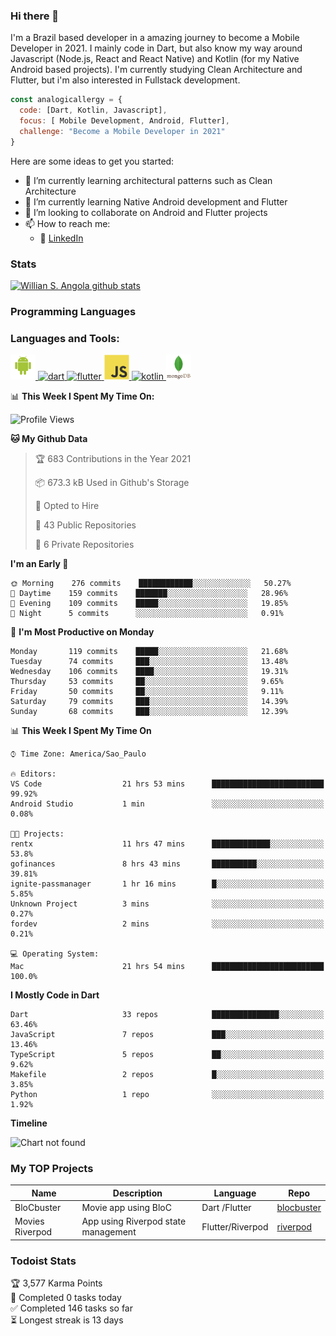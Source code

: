 ### Hi there 👋

I'm a Brazil based developer in a amazing journey to become a Mobile Developer in 2021. I mainly code in Dart, but also know my way around Javascript (Node.js, React and React Native) and Kotlin (for my Native Android based projects). I'm currently studying Clean Architecture and Flutter, but i'm also interested in Fullstack development.

```javascript
const analogicallergy = {
  code: [Dart, Kotlin, Javascript],
  focus: [ Mobile Development, Android, Flutter],
  challenge: "Become a Mobile Developer in 2021"
}
```

Here are some ideas to get you started:

- 🔭  I’m currently learning architectural patterns such as Clean Architecture
- 🌱  I’m currently learning Native Android development and Flutter
- 👯  I’m looking to collaborate on Android and Flutter projects
- 📫  How to reach me:
  -  :office: [LinkedIn](https://www.linkedin.com/in/wsabsi/)

### Stats

[![Willian S. Angola github stats](https://github-readme-stats.vercel.app/api?username=w0ken0ne&count_private=true&show_icons=true&theme=radical&hide_rank=false)](https://github.com/anuraghazra/github-readme-stats)

### Programming Languages

<h3 align="left">Languages and Tools:</h3>
<p align="left"> <a href="https://developer.android.com" target="_blank"> <img src="https://raw.githubusercontent.com/devicons/devicon/master/icons/android/android-original-wordmark.svg" alt="android" width="40" height="40"/> </a> <a href="https://dart.dev" target="_blank"> <img src="https://www.vectorlogo.zone/logos/dartlang/dartlang-icon.svg" alt="dart" width="40" height="40"/> </a> <a href="https://flutter.dev" target="_blank"> <img src="https://www.vectorlogo.zone/logos/flutterio/flutterio-icon.svg" alt="flutter" width="40" height="40"/> </a> <a href="https://developer.mozilla.org/en-US/docs/Web/JavaScript" target="_blank"> <img src="https://raw.githubusercontent.com/devicons/devicon/master/icons/javascript/javascript-original.svg" alt="javascript" width="40" height="40"/> </a> <a href="https://kotlinlang.org" target="_blank"> <img src="https://www.vectorlogo.zone/logos/kotlinlang/kotlinlang-icon.svg" alt="kotlin" width="40" height="40"/> </a> <a href="https://www.mongodb.com/" target="_blank"> <img src="https://raw.githubusercontent.com/devicons/devicon/master/icons/mongodb/mongodb-original-wordmark.svg" alt="mongodb" width="40" height="40"/> </a> </p>


📊 **This Week I Spent My Time On:**

<!--START_SECTION:waka-->
![Profile Views](http://img.shields.io/badge/Profile%20Views-0-blue)

**🐱 My Github Data** 

> 🏆 683 Contributions in the Year 2021
 > 
> 📦 673.3 kB Used in Github's Storage 
 > 
> 💼 Opted to Hire
 > 
> 📜 43 Public Repositories 
 > 
> 🔑 6 Private Repositories  
 > 
**I'm an Early 🐤** 

```text
🌞 Morning    276 commits    ████████████░░░░░░░░░░░░░   50.27% 
🌆 Daytime    159 commits    ███████░░░░░░░░░░░░░░░░░░   28.96% 
🌃 Evening    109 commits    █████░░░░░░░░░░░░░░░░░░░░   19.85% 
🌙 Night      5 commits      ░░░░░░░░░░░░░░░░░░░░░░░░░   0.91%

```
📅 **I'm Most Productive on Monday** 

```text
Monday       119 commits    █████░░░░░░░░░░░░░░░░░░░░   21.68% 
Tuesday      74 commits     ███░░░░░░░░░░░░░░░░░░░░░░   13.48% 
Wednesday    106 commits    ████░░░░░░░░░░░░░░░░░░░░░   19.31% 
Thursday     53 commits     ██░░░░░░░░░░░░░░░░░░░░░░░   9.65% 
Friday       50 commits     ██░░░░░░░░░░░░░░░░░░░░░░░   9.11% 
Saturday     79 commits     ███░░░░░░░░░░░░░░░░░░░░░░   14.39% 
Sunday       68 commits     ███░░░░░░░░░░░░░░░░░░░░░░   12.39%

```


📊 **This Week I Spent My Time On** 

```text
⌚︎ Time Zone: America/Sao_Paulo

🔥 Editors: 
VS Code                  21 hrs 53 mins      █████████████████████████   99.92% 
Android Studio           1 min               ░░░░░░░░░░░░░░░░░░░░░░░░░   0.08%

🐱‍💻 Projects: 
rentx                    11 hrs 47 mins      █████████████░░░░░░░░░░░░   53.8% 
gofinances               8 hrs 43 mins       ██████████░░░░░░░░░░░░░░░   39.81% 
ignite-passmanager       1 hr 16 mins        █░░░░░░░░░░░░░░░░░░░░░░░░   5.85% 
Unknown Project          3 mins              ░░░░░░░░░░░░░░░░░░░░░░░░░   0.27% 
fordev                   2 mins              ░░░░░░░░░░░░░░░░░░░░░░░░░   0.21%

💻 Operating System: 
Mac                      21 hrs 54 mins      █████████████████████████   100.0%

```

**I Mostly Code in Dart** 

```text
Dart                     33 repos            ███████████████░░░░░░░░░░   63.46% 
JavaScript               7 repos             ███░░░░░░░░░░░░░░░░░░░░░░   13.46% 
TypeScript               5 repos             ██░░░░░░░░░░░░░░░░░░░░░░░   9.62% 
Makefile                 2 repos             █░░░░░░░░░░░░░░░░░░░░░░░░   3.85% 
Python                   1 repo              ░░░░░░░░░░░░░░░░░░░░░░░░░   1.92%

```


**Timeline**

![Chart not found](https://raw.githubusercontent.com/w0ken0ne/w0ken0ne/main/charts/bar_graph.png) 


<!--END_SECTION:waka-->

### My TOP Projects

| Name            | Description                         | Language         | Repo                                                           |
| --------------- | ----------------------------------- | ---------------- | -------------------------------------------------------------- |
| BloCbuster      | Movie app using BloC                | Dart /Flutter    | [blocbuster](https://github.com/w0ken0ne/blocbuster)    |
| Movies Riverpod | App using Riverpod state management | Flutter/Riverpod | [riverpod](https://github.com/w0ken0ne/movies_riverpod) |

### Todoist Stats

<!-- TODO-IST:START -->
🏆  3,577 Karma Points           
🌸  Completed 0 tasks today           
✅  Completed 146 tasks so far           
⏳  Longest streak is 13 days
<!-- TODO-IST:END -->
